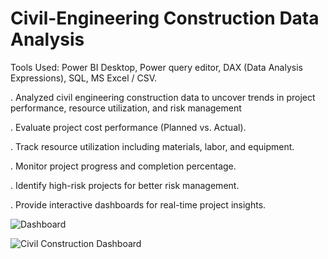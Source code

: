 # Civil-Engineering Construction Data Analysis

Tools Used: Power BI Desktop, Power query editor, DAX (Data Analysis Expressions), SQL, MS Excel / CSV.

. Analyzed civil engineering construction data to uncover trends in project performance, resource utilization, and risk management

. Evaluate project cost performance (Planned vs. Actual).

. Track resource utilization including materials, labor, and equipment.

. Monitor project progress and completion percentage.

. Identify high-risk projects for better risk management.

. Provide interactive dashboards for real-time project insights.

![Dashboard](Construction_insights_dashboard.png)

![Civil Construction Dashboard](Civil_Construction1.png)

